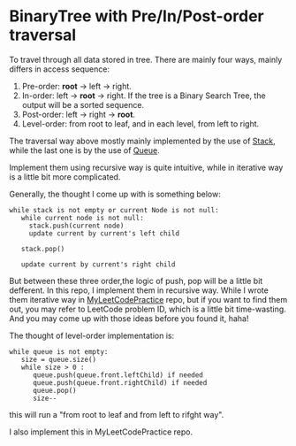 # BinaryTree with Pre/In/Post-order traversal

To travel through all data stored in tree. There are mainly four ways, mainly differs in access sequence:

1. Pre-order: **root** -> left -> right.
2. In-order: left -> **root** -> right. If the tree is a Binary Search Tree, the output will be a sorted sequence.
3. Post-order: left -> right -> **root**.
4. Level-order: from root to leaf, and in each level, from left to right.

The traversal way above mostly mainly implemented by the use of [Stack](DS/Stack), while the last one is by the use of [Queue](/DS/Queue/).

Implement them using recursive way is quite intuitive, while in iterative way is a little bit more complicated.

Generally, the thought I come up with is something below:

```
while stack is not empty or current Node is not null:
   while current node is not null:
     stack.push(current node)
     update current by current's left child

   stack.pop()

   update current by current's right child
```

But between these three order,the logic of push, pop will be a little bit defferent. In this repo, I implement them in recursive way. While I wrote them iterative way in [MyLeetCodePractice](https://github.com/i-am-harveyt/MyLeetCodePractice) repo, but if you want to find them out, you may refer to LeetCode problem ID, which is a little bit time-wasting. And you may come up with those ideas before you found it, haha!

The thought of level-order implementation is:

```
while queue is not empty:
   size = queue.size()
   while size > 0 :
      queue.push(queue.front.leftChild) if needed
      queue.push(queue.front.rightChild) if needed
      queue.pop()
      size--
```

this will run a "from root to leaf and from left to rifght way".

I also implement this in MyLeetCodePractice repo.


